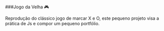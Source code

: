 ###Jogo da Velha :video_game:

Reprodução do clássico jogo de marcar X e O, este pequeno projeto visa a prática de Js e compor um pequeno portfólio.

